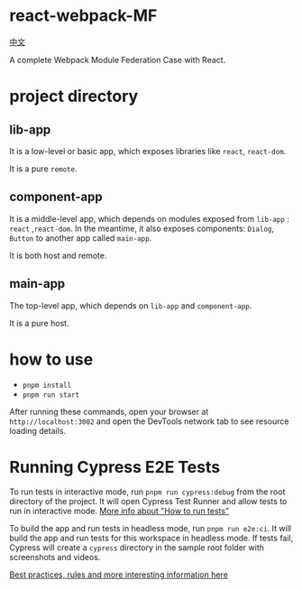 # react-webpack-MF

[中文](./README_zh-cn.md)

A complete Webpack Module Federation Case with React.

# project directory

## lib-app

It is a low-level or basic app, which exposes libraries like `react`, `react-dom`.

It is a pure `remote`.

## component-app

It is a middle-level app, which depends on modules exposed from `lib-app` : `react` ,`react-dom`. In the meantime, it also exposes components: `Dialog`, `Button` to another app called `main-app`.

It is both host and remote.

## main-app

The top-level app, which depends on `lib-app` and `component-app`.

It is a pure host.

# how to use

- `pnpm install`
- `pnpm run start`

After running these commands, open your browser at `http://localhost:3002` and open the DevTools network tab to see resource loading details.

# Running Cypress E2E Tests

To run tests in interactive mode, run `pnpm run cypress:debug` from the root directory of the project. It will open Cypress Test Runner and allow tests to run in interactive mode. [More info about "How to run tests"](../../cypress-e2e/README.md#how-to-run-tests)

To build the app and run tests in headless mode, run `pnpm run e2e:ci`. It will build the app and run tests for this workspace in headless mode. If tests fail, Cypress will create a `cypress` directory in the sample root folder with screenshots and videos.

[Best practices, rules and more interesting information here](../../cypress-e2e/README.md)
